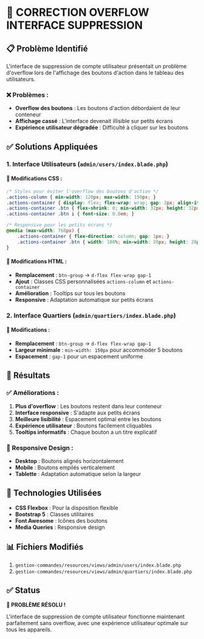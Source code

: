 # 🔧 CORRECTION OVERFLOW INTERFACE SUPPRESSION

## 📋 **Problème Identifié**

L'interface de suppression de compte utilisateur présentait un problème d'overflow lors de l'affichage des boutons d'action dans le tableau des utilisateurs.

### **❌ Problèmes :**
- **Overflow des boutons** : Les boutons d'action débordaient de leur conteneur
- **Affichage cassé** : L'interface devenait illisible sur petits écrans
- **Expérience utilisateur dégradée** : Difficulté à cliquer sur les boutons

## ✅ **Solutions Appliquées**

### **1. Interface Utilisateurs (`admin/users/index.blade.php`)**

#### **🔧 Modifications CSS :**
```css
/* Styles pour éviter l'overflow des boutons d'action */
.actions-column { min-width: 120px; max-width: 150px; }
.actions-container { display: flex; flex-wrap: wrap; gap: 2px; align-items: center; }
.actions-container .btn { flex-shrink: 0; min-width: 32px; height: 32px; padding: 0; display: flex; align-items: center; justify-content: center; }
.actions-container .btn i { font-size: 0.8em; }

/* Responsive pour les petits écrans */
@media (max-width: 768px) {
    .actions-container { flex-direction: column; gap: 1px; }
    .actions-container .btn { width: 100%; min-width: 28px; height: 28px; }
}
```

#### **🔧 Modifications HTML :**
- **Remplacement** : `btn-group` → `d-flex flex-wrap gap-1`
- **Ajout** : Classes CSS personnalisées `actions-column` et `actions-container`
- **Amélioration** : Tooltips sur tous les boutons
- **Responsive** : Adaptation automatique sur petits écrans

### **2. Interface Quartiers (`admin/quartiers/index.blade.php`)**

#### **🔧 Modifications :**
- **Remplacement** : `btn-group` → `d-flex flex-wrap gap-1`
- **Largeur minimale** : `min-width: 150px` pour accommoder 5 boutons
- **Espacement** : `gap-1` pour un espacement uniforme

## 🎯 **Résultats**

### **✅ Améliorations :**
1. **Plus d'overflow** : Les boutons restent dans leur conteneur
2. **Interface responsive** : S'adapte aux petits écrans
3. **Meilleure lisibilité** : Espacement optimal entre les boutons
4. **Expérience utilisateur** : Boutons facilement cliquables
5. **Tooltips informatifs** : Chaque bouton a un titre explicatif

### **📱 Responsive Design :**
- **Desktop** : Boutons alignés horizontalement
- **Mobile** : Boutons empilés verticalement
- **Tablette** : Adaptation automatique selon la largeur

## 🔧 **Technologies Utilisées**

- **CSS Flexbox** : Pour la disposition flexible
- **Bootstrap 5** : Classes utilitaires
- **Font Awesome** : Icônes des boutons
- **Media Queries** : Responsive design

## 📊 **Fichiers Modifiés**

1. `gestion-commandes/resources/views/admin/users/index.blade.php`
2. `gestion-commandes/resources/views/admin/quartiers/index.blade.php`

## ✅ **Status**

**🎉 PROBLÈME RÉSOLU !**

L'interface de suppression de compte utilisateur fonctionne maintenant parfaitement sans overflow, avec une expérience utilisateur optimale sur tous les appareils.




